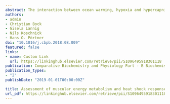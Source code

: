 ```yaml
---
abstract: The interaction between ocean warming, hypoxia and hypercapnia, suggested by climate projections, may push an organism earlier to the limits of its thermal tolerance window. In a previous study on juveniles of green abalone (Haliotis fulgens), combined exposure to hypoxia and hypercapnia during heat stress induced a lowered critical thermal maximum (CTmax), indicated by constrained oxygen consumption, muscular spams and loss of attachment. Thus, the present study investigated the cell physiology in foot muscle of H. fulgens juveniles exposed to acute warming (18 °C to 32 °C at +3 °C day−1) under hypoxia (50% air saturation) and hypercapnia (~1000 μatm PCO2), alone and in combination, to decipher the mechanisms leading to functional loss in this tissue. Under exposure to either hypoxia or hypercapnia, citrate synthase (CS) activity decreased with initial warming, in line with thermal compensation, but returned to control levels at 32 °C. The anaerobic enzymes lactate and tauropine dehydrogenase increased only under hypoxia at 32 °C. Under the combined treatment, CS overcame thermal compensation and remained stable overall, indicating active mitochondrial regulation under these conditions. Limited accumulation of anaerobic metabolites indicates unchanged mode of energy production. In all treatments, upregulation of Hsp70 mRNA was observed already at 30 °C. However, lack of evidence for Hsp70 protein accumulation provides only limited support to thermal denaturation of proteins. We conclude that under combined hypoxia and hypercapnia, metabolic depression allowed the H. fulgens musculature to retain an aerobic mode of metabolism in response to warming but may have contributed to functional loss.
authors:
- admin
- Christian Bock
- Gisela Lannig
- Nils Koschnick
- Hans O. Pörtner
doi: "10.1016/j.cbpb.2018.08.009"
featured: false
links:
- name: Custom Link
  url: https://linkinghub.elsevier.com/retrieve/pii/S1096495918301118
publication: Comparative Biochemistry and Physiology Part - B Biochemistry and Molecular Biology
publication_types:
- "2"
publishDate: "2019-01-01T00:00:00Z"

title: Assessment of muscular energy metabolism and heat shock response of the green abalone Haliotis fulgens (Gastropoda Philipi) at extreme temperatures combined with acute hypoxia and hypercapnia
url_pdf: https://linkinghub.elsevier.com/retrieve/pii/S1096495918301118
---
```

